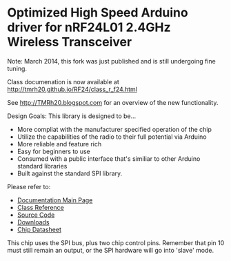 # Optimized High Speed Arduino driver for nRF24L01 2.4GHz Wireless Transceiver

Note: March 2014, this fork was just published and is still undergoing fine tuning. 

Class documenation is now available at http://tmrh20.github.io/RF24/class_r_f24.html

See http://TMRh20.blogspot.com for an overview of the new functionality.

Design Goals: This library is designed to be...

* More compliat with the manufacturer specified operation of the chip
* Utilize the capabilities of the radio to their full potential via Arduino 
* More reliable and feature rich
* Easy for beginners to use
* Consumed with a public interface that's similiar to other Arduino standard libraries
* Built against the standard SPI library. 

Please refer to:

* [Documentation Main Page](http://tmrh20.github.io/)
* [Class Reference]( http://tmrh20.github.io/RF24/class_r_f24.html)
* [Source Code](https://github.com/tmrh20/RF24)
* [Downloads](https://github.com/tmrh20/RF24/archives/master)
* [Chip Datasheet](http://www.nordicsemi.com/files/Product/data_sheet/nRF24L01_Product_Specification_v2_0.pdf)

This chip uses the SPI bus, plus two chip control pins.  Remember that pin 10 must still remain an output, or
the SPI hardware will go into 'slave' mode.

